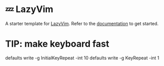 # 💤 LazyVim

A starter template for [LazyVim](https://github.com/LazyVim/LazyVim).
Refer to the [documentation](https://lazyvim.github.io/installation) to get started.

# TIP: make keyboard fast

defaults write -g InitialKeyRepeat -int 10
defaults write -g KeyRepeat -int 1
